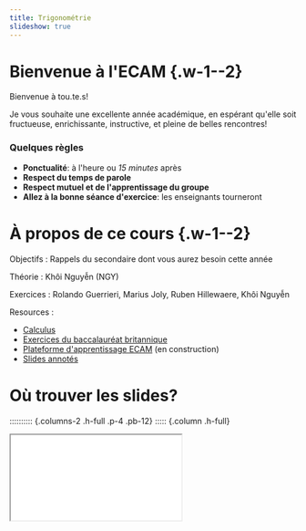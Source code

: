 ```yaml
---
title: Trigonométrie
slideshow: true
---
```


# Bienvenue à l'ECAM {.w-1--2}

Bienvenue à tou.te.s!

Je vous souhaite une excellente année académique,
en espérant qu'elle soit fructueuse, enrichissante, instructive,
et pleine de belles rencontres!

### Quelques règles

- **Ponctualité**: à l'heure ou *15 minutes* après
- **Respect du temps de parole**
- **Respect mutuel et de l'apprentissage du groupe**
- **Allez à la bonne séance d'exercice**: les enseignants tourneront

# À propos de ce cours {.w-1--2}

Objectifs
: Rappels du secondaire dont vous aurez besoin cette année

Théorie
: Khôi Nguyễn (NGY)

Exercices
: Rolando Guerrieri, Marius Joly, Ruben Hillewaere, Khôi Nguyễn

Resources
: 
  - [Calculus](https://www.stewartcalculus.com/)
  - [Exercices du baccalauréat britannique](https://www.physicsandmathstutor.com/maths-revision/a-level-edexcel/)
  - [Plateforme d'apprentissage ECAM](/) (en construction)
  - [Slides annotés](/PM1C)

# Où trouver les slides?

:::::::::: {.columns-2 .h-full .p-4 .pb-12}
::::: {.column .h-full}

<Iframe src="/PM1C" class="border rounded-xl shadow p-4 w-full h-4/5" />

:::::
::::: column

#. Allez sur https://nguyen.me.uk
#. Cliquez sur "Pont maths"

:::::
::::::::::

# Comment s'entraîner sur la plateforme?

:::::::::: {.columns-2 .h-full .p-4 .pb-12}
::::: {.column .h-full}

<Iframe src="/" class="border rounded-xl shadow p-4 w-full h-4/5" />

:::::
::::: column

#. Allez sur https://nguyen.me.uk
#. Connectez-vous avec votre compte ECAM
#. Trouvez les préparations sur la page du cours

:::::
::::::::::

# Radians et degrés {.w-1--2}

Le **degré** et le **radian** sont deux *unités d'angle* proportionnelles satisfaisant

$$
  1 \, \text{tour} = 2 \pi \, \text{rad} = 360^\circ
$$

-----     ---        ---             ---             ---              ---
Degrés    $0^\circ$  $30^\circ$      $45^\circ$      $60^\circ$       $90^\circ$
Radians   $0$        $\frac \pi 6$   $\frac \pi 4$   $\frac \pi 3$    $\frac \pi 2$
-----     ---        ---             ---             ---              ---

::: {.question title="Conversion"}
$$
\text{degrés}
\quad \overset{\times \frac \pi {180}}{\longrightarrow} \quad
\text{radians}
\qquad
\qquad
\text{radians}
\quad \overset{\times \frac {180} \pi}{\longrightarrow} \quad
\text{degrés}
$$
:::

::: {.remark title="Utilisation du radian"}
- On emploie les degrés dans la vie de tous les jours
- Certaines formules sont plus faciles en radians,
  e.g. $\sin' = \cos$.
:::

# Conversion: exemple {.w-1--2}

::: {.example title="D.1"}
a. Convertir $60^\circ$ en radians
b. Exprimer $5 \pi / 4$ en degrés
:::

::: {.solution .columns .columns-2}
a. <Calculator value="60 \cdot \frac{\pi}{180}" />
b. <Calculator value="\frac{5\pi}{4} \cdot {\frac{180}{\pi}}" />
:::

# Longueur d'arc {.w-1--2}

::: {.proposition title="Longueur d'arc"}
$$
L = r \theta
$$
:::

::: exemple
a. Si le rayon d'un cercle est $5$ cm,
   quel angle est sous-tendu par un arc de $6$ cm?
b. Si un cercle a un rayon de $3$ cm,
   quel est la longueur de l'arc sous-tendu par un angle au centre de $3 \pi / 8$?
:::

::: {.solution .columns .columns-2}
a. <Calculator value="\frac{6}{5}" />
b. <Calculator value="3 \cdot 3 \frac{\pi}{8}" />
:::

# Rapports trigonométriques {.w-1--2}

![Noms des côtés d'un triangle rectangle](/images/sohcahtoa.svg){.mx-auto .h-64}

::: {.definition title="Rapports trigonométriques"}
$$
  \sin \theta = \frac {\text{opposé}} {\text{hypothénuse}}\\
  \cos \theta = \frac {\text{adjacent}} {\text{hypothénuse}}\\
  \tan \theta = \frac {\text{opposé}} {\text{adjacent}}\\
$$
:::

::: question
Les membres de gauche mentionnent $\theta$,
pourquoi n'apparaît-il pas à droite?
:::

# Cercle trigonométrique {.w-1--2}

<Geogebra id="yyufnmy9" width={1000} heigth={850} />

- **Cercle trigonométrique**: rayon $1$ centré à l'origine.
- $\alpha$: angle de $AM$ avec l'axe $O x$,
  longueur d'arc si en radians
- $M (\cos \alpha, \sin \alpha)$

# Périodicité, symétrie, angles associés {.w-1--2}

::: {.proposition title="Périodicité"}
- $\sin (x + 2 \pi) = \sin x$
- $\cos (x + 2 \pi) = \cos x$
- $\tan (x + \pi) = \tan x$
:::

::: {.proposition title="Parité"}
- $\sin (-\theta) = -\sin \theta$
- $\cos (-\theta) = \cos \theta$
- $\tan (-\theta) = -\tan \theta$
:::

# Angles associés

<Geogebra width={1100} height={800} id="vtpzkefz" />

# Équations trigonométriques {.w-1--2}

::: example
$$
\cos x = \frac 1 2
$$
:::

::: warning
La calculatrice ne donne qu'**une seule** réponse.

<Calculator value="\arccos(\frac 1 2)" />

Utilisez le cercle trigonométrique pour trouver les autres.
:::

# Graphes trigonométriques

<Geogebra id="eVGq4u6M" height={450} class="border scale-125 translate-y-1/4 mx-auto" />

# Graphes

~~~ {.yaml .plot}
class: mx-auto
xAxis: { domain: [-10, 10] }
data:
  - fn: sin(x)
  - fn: cos(x)
  - fn: tan(x)
width: 1800
height: 900
~~~

# Identités fondamentales {.w-1--2}

::: {.proposition title="Identités fondamentales"}
$$
\sin^2 x + \cos^2 x = 1\\
\tan^2 x + 1 = \frac 1 {\cos^2 x}\\
1 + \cot^2 x = \frac 1 {\sin^2 x}
$$
:::

- La première identité découle de **Pythagore**.
- On divise par $\cos^2 x$ et $\sin^2 x$ respectivement
  pour trouver les autres.

# Formules d'addition: découverte

<Geogebra class="mx-auto" id="t5zqcQ4z" width={1300} height={900} />

# Formules d'addition: preuve par image {.w-1--2}

![](/images/addition_formulae_proofs.png){.w-3--4 .mx-auto}

# Formules d'addition {.w-1--2}

::: {.proposition title="Formules d'addition"}
$$
\sin (x \pm y) = \sin x \cos y \pm \cos x \sin y\\
\cos (x \pm y) = \cos x \cos y \mp \sin x \sin y\\
\tan (x \pm y) = \frac {\tan x \pm \tan y} {1 \mp \tan x \tan y}
$$
:::

En prenant $y = x$,
on obtient les formules de **duplication** suivantes:

::: {.proposition title="Formules de duplication"}
$$
\sin 2x = 2 \sin x \cos x\\
\cos 2x = \cos^2 x - \sin^2 x\\
\tan 2x = \frac {2 \tan x} {1 - \tan^2 x}
$$
:::

# Équations trigonométriques: example {.w-1--2}

::: example
Trouvez toutes les valeurs de $x \in [0, 2\pi]$ telles que $\sin x = \sin 2x$.
:::

<Calculator />

# Exercises corrigés issus du baccalauréat britannique {.w-1--2}

<Iframe src="https://pmt.physicsandmathstutor.com/download/Maths/A-level/Pure/Trigonometry-2/Edexcel-Set-B/Trigonometric%20Identities.pdf" class="w-full h-3/4" />

<Calculator />